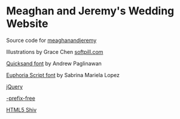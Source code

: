 Meaghan and Jeremy's Wedding Website
====================================

Source code for [meaghanandjeremy](http://meaghanandjeremy.com)


Illustrations by Grace Chen [softpill.com](http://softpill.com)


[Quicksand font](http://www.google.com/webfonts/specimen/Quicksand) by Andrew Paglinawan


[Euphoria Script font](http://www.google.com/webfonts/specimen/Euphoria+Script) by Sabrina Mariela Lopez


[jQuery](http://jquery.com/)


[-prefix-free](http://leaverou.github.com/prefixfree/)


[HTML5 Shiv](https://github.com/aFarkas/html5shiv)
